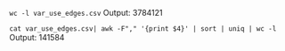 `wc -l var_use_edges.csv`
Output: 3784121

`cat var_use_edges.csv| awk -F"," '{print $4}' | sort | uniq | wc -l`
Output:  141584

